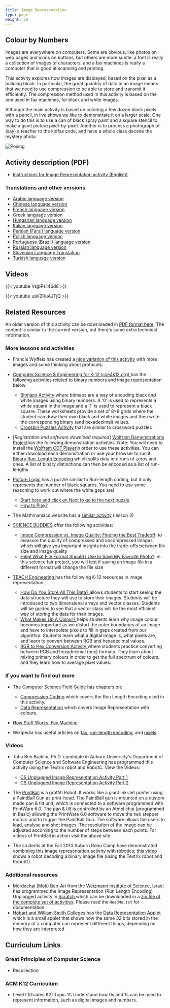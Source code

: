 ```yaml
---
title: Image Representation
type: page
weight: 20
---
```

## Colour by Numbers

Images are everywhere on computers. Some are obvious, like photos on web pages and icons on buttons, but others are more subtle: a font is really a collection of images of characters, and a fax machines is really a computer that is good at scanning and printing.

This activity explores how images are displayed, based on the pixel as a building block. In particular, the great quantity of data in an image means that we need to use compression to be able to store and transmit it efficiently. The compression method used in this activity is based on the one used in fax machines, for black and white images.

Although the main activity is based on coloring a few dozen black pixels with a pencil, in live shows we like to demonstrate it on a larger scale. One way to do this is to use a can of black spray paint and a square stencil to make a giant picture pixel-by-pixel. Another is to process a photograph of (say) a teacher to the kidfax code, and have a whole class decode the mystery photo.

![Posing](/images/activities/image-representation/image-representation.jpg)

## Activity description (PDF)

- [Instructions for Image Representation activity (English)](/documents/activities/image-representation/unplugged-02-image_representation.pdf)

### Translations and other versions

- [Arabic language version](/documents/activities/image-representation/arabic_translation_image_representation.pdf)
- [Chinese language version](/documents/activities/image-representation/Image-Representation-Chinese-Version.pdf)
- [French language version](/documents/activities/image-representation/02_fr_Repr%C3%A9sentation_d_une_image.pdf)
- [Greek language version](/documents/activities/image-representation/unplugged-02-image_representation_greek.pdf)
- [Hungarian language version](/documents/activities/image-representation/2-image-compression-HU.pdf)
- [Italian language version](/documents/activities/image-representation/image-rep-italian.pdf)
- [Persian (Farsi) language version](/documents/activities/image-representation/02_Fa_Image_Representation.pdf)
- [Polish language version](/documents/activities/image-representation/A2.pdf)
- [Portuguese (Brazil) language version](/documents/activities/image-representation/Portuguese-brazil-02.pdf)
- [Russian language version](/documents/activities/image-representation/unplugged-02-image_representation_russian.pdf)
- [Slovenian Language Translation](/documents/activities/image-representation/02-Stiskanje-slik.pdf)
- [Turkish language version](/documents/activities/image-representation/unplugged-02-image_representation_turkish.pdf)

## Videos

{{< youtube VsjpPs146d8 >}}

{{< youtube uaV2RuAJTjQ >}}

<!--
## Photos

/wp-content/uploads/2014/12/P1000779-750x500.jpg
Activity explained at Fujitsu Kids event with JOI, Japan

/wp-content/uploads/2014/12/P1000793_0-750x500.jpg
Mr. Idosaka explains the concept at Fujitsu Kids event with JOI, Japan

/wp-content/uploads/2014/12/P1000793-750x500.jpg
Students' attempts at Fujitsu Kids event with JOI, Japan

/wp-content/uploads/2014/12/image_repr_examples-750x500.jpg
Examples of worksheets from Susumu Kanmune

/wp-content/uploads/2015/01/IMG_6476-750x500.jpg
Sam demonstrates how pixels work

/wp-content/uploads/2015/01/IMG_6477-750x500.jpg
Caitlin and Arnold talk about how the image is represented

/wp-content/uploads/2015/01/IMG_6479-750x500.jpg
Sam fills in the rest of the image

/wp-content/uploads/2015/01/Fax-Still-2-750x500.jpg
Students send the image across the playground

/wp-content/uploads/2015/01/IMG_6466-750x500.jpg
Arnold gets enlarged

/wp-content/uploads/2015/01/IMG_6468-750x500.jpg
Sam showing arnold

/wp-content/uploads/2015/01/IMG_6470-750x500.jpg
Sam and Caitlin asking the students what is happening
-->

## Related Resources

An older version of this activity can be downloaded in [PDF format here](/documents/activities/image-representation/unplugged-02-image_representation-original.pdf).
The content is similar to the current version, but there's some extra technical information.

### More lessons and activities

- Francis Wyffels has created a [nice variation of this activity](http://web.archive.org/web/20140706041401/http://www.dwengo.org/CSUnplugged-image-representation) with more images and some thinking about protocols.

- [Computer Science & Engineering for K-12 (cse4k12.org) ](http://cse4k12.org/)has the following activities related to binary numbers and image representation below:
    - [Bitmaps Activity](http://cse4k12.org/binary/bitmaps.html) where bitmaps are a way of encoding black and white images using binary numbers. A '0' is used to represents a white square in the image and a '1' is used to represent a black square. These worksheets provide a set of 8×8 grids where the student can draw their own black and white images and then write the corresponding binary (and hexadecimal) values.
    - [Crossbin Puzzles Activity](http://cse4k12.org/crossbin/index.html) that are similar to crossword puzzles

- [*Registration and software download required*] [Wolfram Demonstrations Project](http://demonstrations.wolfram.com/index.html)has the following demonstration activities. Note: You will need to install the [Wolfram CDF Player](http://www.wolfram.com/player/)in order to use these activities. You can either download each demonstration or use your browser to run it. [Binary Run-Length Encoding](http://demonstrations.wolfram.com/BinaryRunLengthEncoding/) which splits data into runs of zeros and ones. A list of binary distinctions can then be encoded as a list of run-lengths

- [Picture Logic](http://tonakai.aki.gs/picturelogic/index_e.html) has a puzzle similar to Run-length coding, but it only represents the number of black squares. You need to use some reasoning to work out where the white gaps are!
    - [Start here and click on Next to go to the next puzzle](http://tonakai.aki.gs/picturelogic/play/index_e.php?PNum=1)
    - [How to Play?](http://tonakai.aki.gs/picturelogic/howtoplay_e.html)

- The Mathmaniacs website has a [similar activity](http://mathmaniacs.org/lessons/03-imagecomp/index.html) (lesson 3)

- [SCIENCE BUDDIES](https://www.sciencebuddies.org/) offer the following activities:
    - [Image Compression vs. Image Quality: Finding the Best Tradeoff](https://www.sciencebuddies.org/science-fair-projects/project-ideas/CompSci_p006/computer-science/image-compression-versus-image-quality?fave=no&isb=cmlkOjc2ODUyMzcsc2lkOjAscDoxLGlhOkNvbXBTY2k&from=TSW): to measure the quality of compressed and uncompressed images, which will give you important insights into the trade-offs between file size and image quality
    - [Help! What File Format Should I Use to Save My Favorite Photo?](https://www.sciencebuddies.org/science-fair-projects/project-ideas/CompSci_p020/computer-science/file-formats-for-photos?fave=no&isb=cmlkOjc2ODUyMzcsc2lkOjAscDoxLGlhOkNvbXBTY2k&from=TSW): in this science fair project, you will test if saving an image file in a different format will change the file size

- [TEACH Engineering ](https://www.teachengineering.org/)has the following K-12 resources in image representation:
    - [How Do You Store All This Data? ](https://www.teachengineering.org/lessons/view/van_robotic_vision_less3)allows students to start seeing the data structure they will use to store their images. Students will be introduced to two dimensional arrays and vector classes. Students will be guided to see that a vector class will be the most efficient way of storing the data for their images.
    - [What Makes Up A Colour? ](https://www.teachengineering.org/lessons/view/van_robotic_vision_less2)helps students learn why image colour becomes important as we distort the outer boundaries of an image and have to interpolate pixels to fill in gaps created from our algorithm. Students learn what a digital image is, what pixels are, and learn to convert between RGB and hexadecimal values.
    - [RGB to Hex Conversion Activity ](https://www.teachengineering.org/activities/view/van_robotic_vision_activity2)where students practice converting between RGB and hexadecimal (hex) formats. They learn about mixing primary colours in order to get the full spectrum of colours, and they learn how to average pixel values.

### If you want to find out more

- The [Computer Science Field Guide](https://www.csfieldguide.org.nz/en/) has chapters on:
    - [Compression Coding](https://www.csfieldguide.org.nz/en/chapters/coding-compression/) which covers the Run Length Encoding used in this activity.
    - [Data Representation](https://www.csfieldguide.org.nz/en/chapters/data-representation/) which covers Image Representation with colours.

- [How Stuff Works: Fax Machine](https://electronics.howstuffworks.com/gadgets/fax/fax-machine.htm)
- Wikipedia has useful articles on [fax](https://en.wikipedia.org/wiki/FAX), [run-length encoding](https://en.wikipedia.org/wiki/Run-length_encoding), and [pixels](https://en.wikipedia.org/wiki/Pixel).

### Videos

- Taha Ben Brahim, Ph.D. candidate in Auburn University's Department of Computer Science and Software Engineering has programmed this activity using the Textrix robot and RobotC. View the Videos:

    - [CS Unplugged Image Representation Activity Part 1](https://www.youtube.com/watch?v=_koBK2gIgrQ)
    - [CS Unplugged Image Representation Activity Part 2](http://www.youtube.com/watch?v=Utua0Ax28-Y)

- The [PrintBall](http://www.recyclism.com/printball.php) is a graffiti Robot. It works like a giant Ink-Jet printer using a PaintBall Gun as print-head. The PaintBall gun is mounted on a custom made pan & tilt unit, which is connected to a software programmed with PrintWare 6.0. The pan & tilt is controlled by an Atmel chip [programmed in Basic] allowing the PrintWare 6.0 software to move the two stepper motors and to trigger the PaintBall Gun. The software allows the users to load, analyse and shot images. The resolution of the image can be adjusted according to the number of steps between each points. For videos of PrintBall in action visit the above site.
- The students at the Fall 2010 Auburn Robo Camp have demonstrated combining this image representation activity with robotics; [this video](https://www.youtube.com/watch?v=2zQDAcBzIKU) shows a robot decoding a binary image file (using the Textrix robot and RobotC).

### Additional resources

- [Mordechai (Moti) Ben-Ari](http://www.weizmann.ac.il/sci-tea/benari/home) from the [Weizmann Institute of Science, Israel ](https://www.weizmann.ac.il/pages/)has programmed the Image Representation (Run Length Encoding) Unplugged activity in [Scratch ](https://scratch.mit.edu/)which can be downloaded in a [zip file of the complete set of activities](https://code.google.com/archive/p/scratch-unplugged/downloads). Please read the `ReadMe.txt` for documentation.
- [Hobart and William Smith Colleges](http://math.hws.edu/) has the [Data Representation Applet](http://math.hws.edu/TMCM/java/DataReps/index.html) which is a small applet that shows how the same 32 bits stored in the memory of a computer can represent different things, depending on how they are interpreted

## Curriculum Links

### Great Principles of Computer Science

- Recollection

### ACM K12 Curriculum

- Level I (Grades K2) Topic 11: Understand how 0s and 1s can be used to represent information, such as digital images and numbers.
